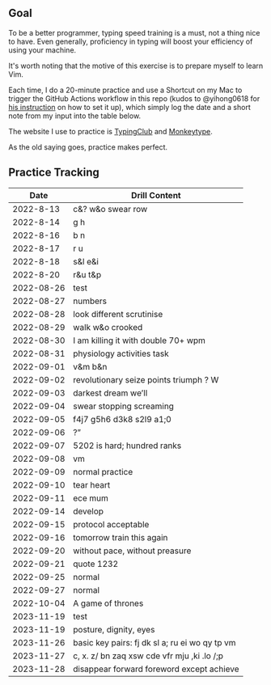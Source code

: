 ## Goal

To be a better programmer, typing speed training is a must, not a thing nice to have. Even generally, proficiency in typing will boost your efficiency of using your machine.

It's worth noting that the motive of this exercise is to prepare myself to learn Vim.

Each time, I do a 20-minute practice and use a Shortcut on my Mac to trigger the GitHub Actions workflow in this repo (kudos to @yihong0618 for [his instruction](https://github.com/yihong0618/gitblog/issues/198) on how to set it up), which simply log the date and a short note from my input into the table below.

The website I use to practice is [TypingClub](https://www.typingclub.com/sportal/program-3.game) and [Monkeytype](https://monkeytype.com/).

As the old saying goes, practice makes perfect.


## Practice Tracking

| Date      | Drill Content     |
| --------- | ----------------- |
| 2022-8-13 | c&? w&o swear row |
| 2022-8-14 | g h               |
| 2022-8-16 | b n               |
| 2022-8-17 | r u               |
| 2022-8-18 | s&l e&i               |
| 2022-8-20 | r&u t&p               |
| 2022-08-26 | test |
| 2022-08-27 | numbers |
| 2022-08-28 | look different scrutinise |
| 2022-08-29 | walk w&o crooked |
| 2022-08-30 | I am killing it with double 70+ wpm |
| 2022-08-31 | physiology activities task |
| 2022-09-01 | v&m b&n |
| 2022-09-02 | revolutionary seize points triumph ? W |
| 2022-09-03 | darkest dream we’ll |
| 2022-09-04 | swear stopping screaming |
| 2022-09-05 | f4j7 g5h6 d3k8 s2l9 a1;0 |
| 2022-09-06 | ?” |
| 2022-09-07 | 5202 is hard; hundred ranks |
| 2022-09-08 | vm |
| 2022-09-09 | normal practice |
| 2022-09-10 | tear heart |
| 2022-09-11 | ece mum |
| 2022-09-14 | develop |
| 2022-09-15 | protocol acceptable |
| 2022-09-16 | tomorrow train this again |
| 2022-09-20 | without pace, without preasure |
| 2022-09-21 | quote 1232 |
| 2022-09-25 | normal |
| 2022-09-27 | normal |
| 2022-10-04 | A game of thrones |
| 2023-11-19 | test |
| 2023-11-19 | posture, dignity, eyes |
| 2023-11-26 | basic key pairs: fj dk sl a; ru ei wo qy tp vm |
| 2023-11-27 | c, x. z/ bn zaq xsw cde vfr mju ,ki .lo /;p |
| 2023-11-28 | disappear forward foreword except achieve |
